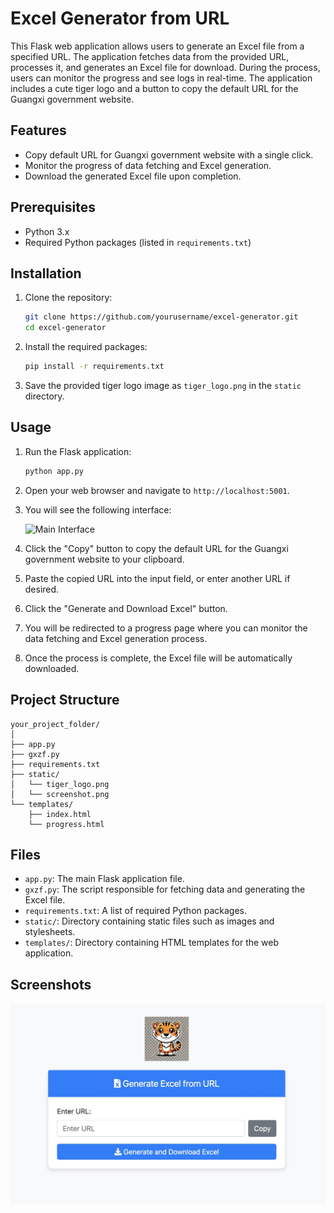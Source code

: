 # Excel Generator from URL

This Flask web application allows users to generate an Excel file from a specified URL. The application fetches data from the provided URL, processes it, and generates an Excel file for download. During the process, users can monitor the progress and see logs in real-time. The application includes a cute tiger logo and a button to copy the default URL for the Guangxi government website.

## Features

- Copy default URL for Guangxi government website with a single click.
- Monitor the progress of data fetching and Excel generation.
- Download the generated Excel file upon completion.

## Prerequisites

- Python 3.x
- Required Python packages (listed in `requirements.txt`)

## Installation

1. Clone the repository:

    ```bash
    git clone https://github.com/yourusername/excel-generator.git
    cd excel-generator
    ```

2. Install the required packages:

    ```bash
    pip install -r requirements.txt
    ```

3. Save the provided tiger logo image as `tiger_logo.png` in the `static` directory.

## Usage

1. Run the Flask application:

    ```bash
    python app.py
    ```

2. Open your web browser and navigate to `http://localhost:5001`.

3. You will see the following interface:

    ![Main Interface](static/screenshot.png)

4. Click the "Copy" button to copy the default URL for the Guangxi government website to your clipboard.

5. Paste the copied URL into the input field, or enter another URL if desired.

6. Click the "Generate and Download Excel" button.

7. You will be redirected to a progress page where you can monitor the data fetching and Excel generation process.

8. Once the process is complete, the Excel file will be automatically downloaded.

## Project Structure

```
your_project_folder/
│
├── app.py
├── gxzf.py
├── requirements.txt
├── static/
│   └── tiger_logo.png
│   └── screenshot.png
└── templates/
    ├── index.html
    └── progress.html
```

## Files

- `app.py`: The main Flask application file.
- `gxzf.py`: The script responsible for fetching data and generating the Excel file.
- `requirements.txt`: A list of required Python packages.
- `static/`: Directory containing static files such as images and stylesheets.
- `templates/`: Directory containing HTML templates for the web application.

## Screenshots

![Main Interface](static/tiger.jpg)

